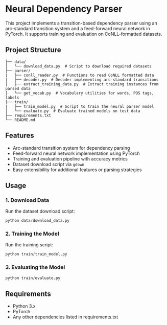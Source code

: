 # Neural Dependency Parser

This project implements a transition-based dependency parser using an arc-standard transition system and a feed-forward neural network in PyTorch. It supports training and evaluation on CoNLL-formatted datasets.


## Project Structure

```text
├── data/
│   └── download_data.py  # Script to download required datasets
├── parser/
|   ├── conll_reader.py  # Functions to read CoNLL formatted data
|   ├── decoder.py  # Decoder implementing arc-standard transitions
|   ├── extract_training_data.py  # Extract training instances from parsed data
│   └── get_vocab.py  # Vocabulary utilities for words, POS tags, labels
├── train/
|   ├── train_model.py  # Script to train the neural parser model
│   └── evaluate.py  # Evaluate trained models on test data
├── requirements.txt
└── README.md
```
## Features

- Arc-standard transition system for dependency parsing
- Feed-forward neural network implementation using PyTorch
- Training and evaluation pipeline with accuracy metrics
- Dataset download script via `gdown`
- Easy extensibility for additional features or parsing strategies

## Usage

### 1. Download Data
Run the dataset download script:
```python
python data/download_data.py
```

### 2. Training the Model
Run the training script:
```python
python train/train_model.py
```

### 3. Evaluating the Model
```python
python train/evaluate.py
```

## Requirements
- Python 3.x
- PyTorch
- Any other dependencies listed in requirements.txt
